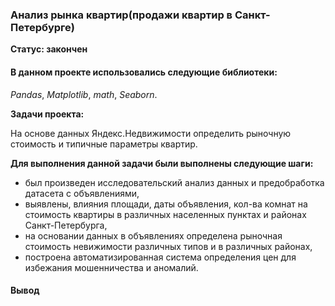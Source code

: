 ### Анализ рынка квартир(продажи квартир в Санкт-Петербурге)
**Статус: закончен**

#### В данном проекте использовались следующие библиотеки:

*Pandas*,
*Matplotlib*,
*math*,
*Seaborn*.

**Задачи проекта:**

На основе данных Яндекс.Недвижимости определить рыночную стоимость и типичные параметры квартир.

**Для выполнения данной задачи были выполнены следующие шаги:**

- был произведен исследовательский анализ данных и предобработка датасета с объявлениями,
- выявлены, влияния площади, даты объявления, кол-ва комнат на стоимость квартиры в различных населенных пунктах и районах Санкт-Петербурга,
- на основании данных в объявлениях определена рыночная стоимость невижимости различных типов и в различных районах,
- построена автоматизированная система определения цен для избежания мошенничества и аномалий.

#### Вывод


